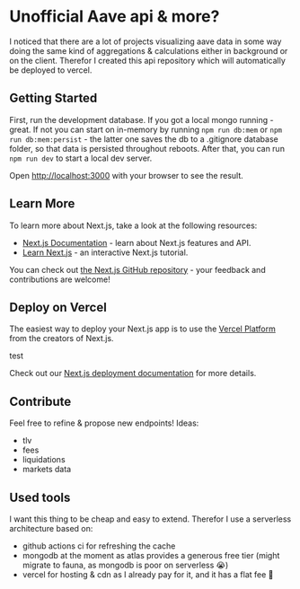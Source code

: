 # Unofficial Aave api & more?

I noticed that there are a lot of projects visualizing aave data in some way doing the same kind of aggregations & calculations either in background or on the client.
Therefor I created this api repository which will automatically be deployed to vercel.

## Getting Started

First, run the development database. If you got a local mongo running - great. If not you can start on in-memory by running `npm run db:mem` or `npm run db:mem:persist` - the latter one saves the db to a .gitignore database folder, so that data is persisted throughout reboots. After that, you can run `npm run dev` to start a local dev server.

Open [http://localhost:3000](http://localhost:3000) with your browser to see the result.

## Learn More

To learn more about Next.js, take a look at the following resources:

- [Next.js Documentation](https://nextjs.org/docs) - learn about Next.js features and API.
- [Learn Next.js](https://nextjs.org/learn) - an interactive Next.js tutorial.

You can check out [the Next.js GitHub repository](https://github.com/vercel/next.js/) - your feedback and contributions are welcome!

## Deploy on Vercel

The easiest way to deploy your Next.js app is to use the [Vercel Platform](https://vercel.com/import?utm_medium=default-template&filter=next.js&utm_source=create-next-app&utm_campaign=create-next-app-readme) from the creators of Next.js.

test

Check out our [Next.js deployment documentation](https://nextjs.org/docs/deployment) for more details.

## Contribute

Feel free to refine & propose new endpoints!
Ideas:

- tlv
- fees
- liquidations
- markets data

## Used tools

I want this thing to be cheap and easy to extend.
Therefor I use a serverless architecture based on:

- github actions ci for refreshing the cache
- mongodb at the moment as atlas provides a generous free tier (might migrate to fauna, as mongodb is poor on serverless :sob:)
- vercel for hosting & cdn as I already pay for it, and it has a flat fee :shrug:
